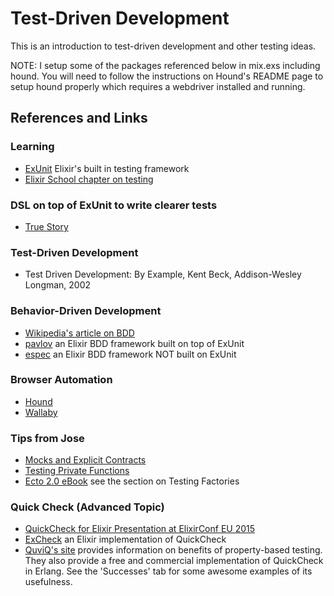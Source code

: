 # Test-Driven Development

This is an introduction to test-driven development and other testing ideas.

NOTE: I setup some of the packages referenced below in mix.exs including hound.  You
will need to follow the instructions on Hound's README page to setup hound
properly which requires a webdriver installed and running.

## References and Links

### Learning
* [ExUnit](https://hexdocs.pm/ex_unit/ExUnit.html) Elixir's built in testing framework
* [Elixir School chapter on testing](https://elixirschool.com/lessons/basics/testing/)

### DSL on top of ExUnit to write clearer tests
* [True Story](https://github.com/ericmj/true_story)

### Test-Driven Development
* Test Driven Development: By Example, Kent Beck, Addison-Wesley Longman, 2002

### Behavior-Driven Development
* [Wikipedia's article on BDD](https://en.wikipedia.org/wiki/Behavior-driven_development)
* [pavlov](https://github.com/sproutapp/pavlov) an Elixir BDD framework built on top of ExUnit
* [espec](https://github.com/antonmi/espec) an Elixir BDD framework NOT built on ExUnit

### Browser Automation
* [Hound](https://github.com/HashNuke/hound)
* [Wallaby](https://github.com/keathley/wallaby)


### Tips from Jose
* [Mocks and Explicit Contracts](http://blog.plataformatec.com.br/2015/10/mocks-and-explicit-contracts/)
* [Testing Private Functions](http://stackoverflow.com/questions/20949358/is-there-a-way-to-test-private-functions-in-modules-in-exunit-of-elixir)
* [Ecto 2.0 eBook](http://pages.plataformatec.com.br/ebook-whats-new-in-ecto-2-0) see the section on Testing Factories

### Quick Check (Advanced Topic)
* [QuickCheck for Elixir Presentation at ElixirConf EU 2015](https://www.youtube.com/watch?v=nbpZRm9gl50)
* [ExCheck](https://github.com/parroty/excheck) an Elixir implementation of QuickCheck
* [QuviQ's site](http://quviq.com) provides information on benefits of property-based testing.  They also provide a free and commercial implementation of QuickCheck in Erlang.  See the 'Successes' tab for some awesome examples of its usefulness.
